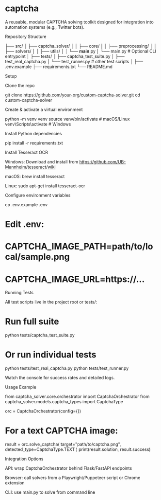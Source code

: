 # captcha

A reusable, modular CAPTCHA solving toolkit designed for integration into automation systems (e.g., Twitter bots).

 Repository Structure

├── src/
│   ├── captcha_solver/
│   │   ├── core/
│   │   ├── preprocessing/
│   │   ├── solvers/
│   │   ├── utils/
│   │   └── __main__.py
│   └── main.py          # Optional CLI entrypoint
│
├── tests/
│   ├── captcha_test_suite.py
│   ├── test_real_captcha.py
│   └── test_runner.py   # other test scripts
│
├── .env.example
├── requirements.txt
└── README.md

Setup

Clone the repo

git clone https://github.com/your-org/custom-captcha-solver.git
cd custom-captcha-solver

Create & activate a virtual environment

python -m venv venv
source venv/bin/activate   # macOS/Linux
venv\Scripts\activate    # Windows

Install Python dependencies

pip install -r requirements.txt

Install Tesseract OCR

Windows: Download and install from https://github.com/UB-Mannheim/tesseract/wiki

macOS: brew install tesseract

Linux: sudo apt-get install tesseract-ocr

Configure environment variables

cp .env.example .env
# Edit .env:
# CAPTCHA_IMAGE_PATH=path/to/local/sample.png
# CAPTCHA_IMAGE_URL=https://...

Running Tests

All test scripts live in the project root or tests/:

# Run full suite
python tests/captcha_test_suite.py

# Or run individual tests
python tests/test_real_captcha.py
python tests/test_runner.py

Watch the console for success rates and detailed logs.

Usage Example

from captcha_solver.core.orchestrator import CaptchaOrchestrator
from captcha_solver.models.captcha_types import CaptchaType

orc = CaptchaOrchestrator(config={})

# For a text CAPTCHA image:
result = orc.solve_captcha(
    target="path/to/captcha.png",
    detected_type=CaptchaType.TEXT
)
print(result.solution, result.success)

 Integration Options

API: wrap CaptchaOrchestrator behind Flask/FastAPI endpoints

Browser: call solvers from a Playwright/Puppeteer script or Chrome extension

CLI: use main.py to solve from command line

